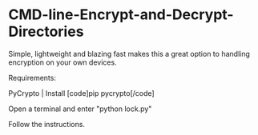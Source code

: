 # CMD-line-Encrypt-and-Decrypt-Directories

Simple, lightweight and blazing fast makes this a great option to handling encryption on your own devices.

Requirements:

PyCrypto | Install [code]pip pycrypto[/code]

Open a terminal and enter "python lock.py"

Follow the instructions.
